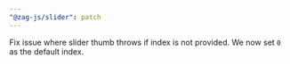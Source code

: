 ```yaml
---
"@zag-js/slider": patch
---
```


Fix issue where slider thumb throws if index is not provided. We now set `0` as the default index.
